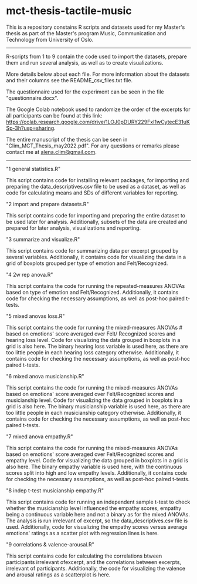 # mct-thesis-tactile-music
This is a repository constains R scripts and datasets used for my Master's thesis as part of the Master's program
Music, Communication and Technology from University of Oslo.

---------------------------------------------------------------------------------------------------------------------------

R-scripts from 1 to 9 contain the code used to import the datasets, prepare them and run several analysis, as well 
as to create visualizations. 

More details below about each file. For more information about the datasets and their columns see the 
README_csv_files.txt file. 

The questionnaire used for the experiment can be seen in the file "questionnaire.docx". 

The Google Colab notebook used to randomize the order of the excerpts for all participants can be found at this 
link: https://colab.research.google.com/drive/1LOJ0pDURY229FxI1wCytecE31uKSp-3h?usp=sharing. 

The entire manuscript of the thesis can be seen in "Clim_MCT_Thesis_may2022.pdf". For any questions or remarks please 
contact me at alena.clim@gmail.com.

---------------------------------------------------------------------------------------------------------------------------

  "1 general statistics.R"

This script contains code for installing relevant packages, for importing and preparing the data_descriptives.csv file 
to be used as a dataset, as well as code for calculating means and SDs of different variables for reporting. 

  "2 import and prepare datasets.R"
  
This script contains code for importing and preparing the entire dataset to be used later for analysis. Additionally, 
subsets of the data are created and prepared for later analysis, visualizations and reporting.

  "3 summarize and visualize.R"
  
This script contains code for summarizing data per excerpt grouped by several variables. Additionally, it contains code 
for visualizing the data in a grid of boxplots grouped per type of emotion and Felt/Recognized.

  "4 2w rep anova.R"
  
This script contains the code for running the repeated-measures ANOVAs based on type of emotion and Felt/Recognized. 
Additionally, it contains code for checking the necessary assumptions, as well as post-hoc paired t-tests. 

  "5 mixed anovas loss.R"
  
This script contains the code for running the mixed-measures ANOVAs # based on emotions' score averaged over Felt/
Recognized scores and hearing loss level. Code for visualizing the data grouped in boxplots in a grid is also here.
The binary hearing loss variable is used here, as there are too little people in each hearing loss category otherwise. 
Additionally, it contains code for checking the necessary assumptions, as well as post-hoc paired t-tests. 

  "6 mixed anova musicianship.R"
  
This script contains the code for running the mixed-measures ANOVAs based on emotions' score averaged over Felt/Recognized 
scores and musicianship level. Code for visualizing the data grouped in boxplots in a grid is also here. The binary 
musicianship variable is used here, as there are too little people in each musicianship category otherwise. Additionally, 
it contains code for checking the necessary assumptions, as well as post-hoc paired t-tests. 

  "7 mixed anova empathy.R"
  
This script contains the code for running the mixed-measures ANOVAs based on emotions' score averaged over Felt/Recognized 
scores and empathy level. Code for visualizing the data grouped in boxplots in a grid is also here. The binary empathy 
variable is used here, with the continuous scores split into high and low empathy levels. Additionally, it contains code for 
checking the necessary assumptions, as well as post-hoc paired t-tests. 

  "8 indep t-test musicianship empathy.R"
  
This script contains code for running an independent sample t-test to check whether the musicianship level influenced the 
empathy scores, empathy being a continuous variable here and not a binary as for the mixed ANOVAs. The analysis is run 
irrelevant of excerpt, so the data_descriptives.csv file is used. Additionally, code for visualizing the empathy scores versus 
average emotions' ratings as a scatter plot with regression lines is here.

  "9 correlations & valence-arousal.R"
  
This script contains code for calculating the correlations btween participants irrelevant ofexcerpt, and the correlations between 
excerpts, irrelevant of participants. Additionally, the code for visualizing the valence and arousal ratings as a scatterplot is here.
